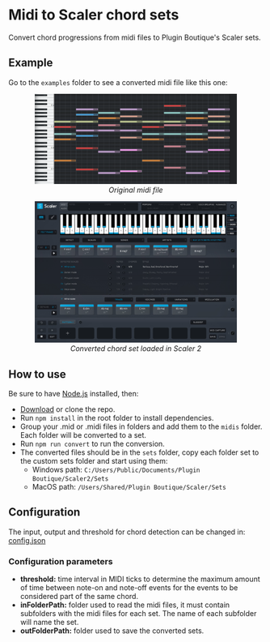 # Midi to Scaler chord sets

Convert chord progressions from midi files to Plugin Boutique's Scaler sets.

## Example

Go to the `examples` folder to see a converted midi file like this one:

<p align="center">
  <img src="examples/midi.png" alt="converted palette" width="400px"/>
  <br>
  <i>Original midi file</i>
</p>

<p align="center">
  <img src="examples/set.png" alt="converted palette" width="400px"/>
  <br>
  <i>Converted chord set loaded in Scaler 2</i>
</p>

## How to use

Be sure to have [Node.js](https://nodejs.org/en/download/) installed, then:

- [Download](https://github.com/joanroig/midi-to-scaler-chord-sets/archive/refs/heads/main.zip) or clone the repo.
- Run `npm install` in the root folder to install dependencies.
- Group your .mid or .midi files in folders and add them to the `midis` folder. Each folder will be converted to a set.
- Run `npm run convert` to run the conversion.
- The converted files should be in the `sets` folder, copy each folder set to the custom sets folder and start using them:
  - Windows path: `C:/Users/Public/Documents/Plugin Boutique/Scaler2/Sets`
  - MacOS path: `/Users/Shared/Plugin Boutique/Scaler/Sets`

## Configuration

The input, output and threshold for chord detection can be changed in: [config.json](config.json)

### Configuration parameters

- **threshold:** time interval in MIDI ticks to determine the maximum amount of time between note-on and note-off events for the events to be considered part of the same chord.
- **inFolderPath:** folder used to read the midi files, it must contain subfolders with the midi files for each set. The name of each subfolder will name the set.
- **outFolderPath:** folder used to save the converted sets.
